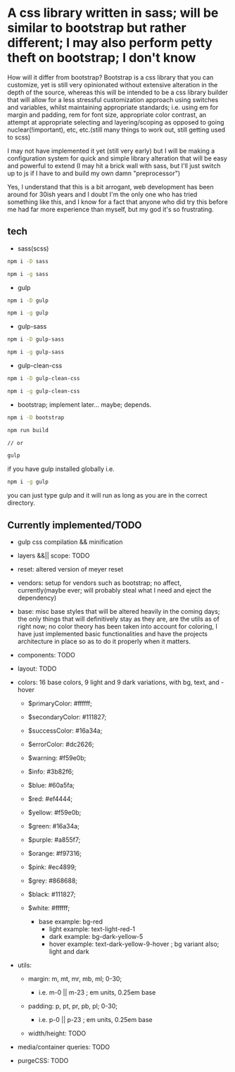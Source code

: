 # A css library written in sass; will be similar to bootstrap but rather different; I may also perform petty theft on bootstrap; I don't know

How will it differ from bootstrap? Bootstrap is a css library that you can customize, yet is still very opinionated without extensive alteration in the depth of the source, whereas this will be intended to be a css library builder that will allow for a less stressful customization approach using switches and variables, whilst maintaining appropriate standards; i.e. using em for margin and padding, rem for font size, appropriate color contrast, an attempt at appropriate selecting and layering/scoping as opposed to going nuclear(!important), etc, etc.(still many things to work out, still getting used to scss)

I may not have implemented it yet (still very early) but I will be making a configuration system for quick and simple library alteration that will be easy and powerful to extend (I may hit a brick wall with sass, but I'll just switch up to js if I have to and build my own damn "preprocessor")

Yes, I understand that this is a bit arrogant, web development has been around for 30ish years and I doubt I'm the only one who has tried something like this, and I know for a fact that anyone who did try this before me had far more experience than myself, but my god it's so frustrating.

## tech

- sass(scss)
  
```bash
npm i -D sass
```

```bash
npm i -g sass
```

- gulp
  
```bash
npm i -D gulp
```

```bash
npm i -g gulp
```

- gulp-sass
  
```bash
npm i -D gulp-sass
```

```bash
npm i -g gulp-sass
```

- gulp-clean-css

```bash
npm i -D gulp-clean-css
```

```bash
npm i -g gulp-clean-css
```

- bootstrap; implement later... maybe; depends.
  
```bash
npm i -D bootstrap
```

```bash
npm run build

// or

gulp
```

if you have gulp installed globally i.e.

```bash
npm i -g gulp
```

you can just type gulp and it will run as long as you are in the correct directory.

## Currently implemented/TODO

- gulp css compilation && minification

- layers &&|| scope: TODO

- reset: altered version of meyer reset

- vendors: setup for vendors such as bootstrap; no affect, currently(maybe ever; will probably steal what I need and eject the dependency)

- base: misc base styles that will be altered heavily in the coming days; the only things that will definitively stay as they are, are the utils as of right now; no color theory has been taken into account for coloring, I have just implemented basic functionalities and have the projects architecture in place so as to do it properly when it matters.

- components: TODO

- layout: TODO

- colors: 16 base colors, 9 light and 9 dark variations, with bg, text, and -hover
  
  - $primaryColor: #ffffff;
  - $secondaryColor: #111827;
  - $successColor: #16a34a;
  - $errorColor: #dc2626;
  - $warning: #f59e0b;
  - $info: #3b82f6;
  - $blue: #60a5fa;
  - $red: #ef4444;
  - $yellow: #f59e0b;
  - $green: #16a34a;
  - $purple: #a855f7;
  - $orange: #f97316;
  - $pink: #ec4899;
  - $grey: #868688;
  - $black: #111827;
  - $white: #ffffff;

    - base example: bg-red
      - light example: text-light-red-1
      - dark example: bg-dark-yellow-5
      - hover example: text-dark-yellow-9-hover ; bg variant also; light and dark

- utils:
  - margin: m, mt, mr, mb, ml; 0-30;
    - i.e. m-0 || m-23 ; em units, 0.25em base

  - padding: p, pt, pr, pb, pl; 0-30;
    - i.e. p-0 || p-23 ; em units, 0.25em base

  - width/height: TODO

- media/container queries: TODO

- purgeCSS: TODO
  
